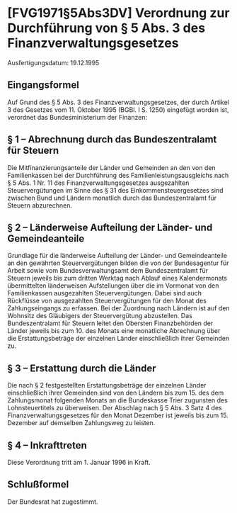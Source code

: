 # [FVG1971§5Abs3DV] Verordnung zur Durchführung von § 5 Abs. 3 des Finanzverwaltungsgesetzes

Ausfertigungsdatum: 19.12.1995

 

## Eingangsformel

Auf Grund des § 5 Abs. 3 des Finanzverwaltungsgesetzes, der durch Artikel 3 des Gesetzes vom 11. Oktober 1995 (BGBl. I S. 1250) eingefügt worden ist, verordnet das Bundesministerium der Finanzen:


## § 1 – Abrechnung durch das Bundeszentralamt für Steuern

Die Mitfinanzierungsanteile der Länder und Gemeinden an den von den Familienkassen bei der Durchführung des Familienleistungsausgleichs nach § 5 Abs. 1 Nr. 11 des Finanzverwaltungsgesetzes ausgezahlten Steuervergütungen im Sinne des § 31 des Einkommensteuergesetzes sind zwischen Bund und Ländern monatlich durch das Bundeszentralamt für Steuern abzurechnen.


## § 2 – Länderweise Aufteilung der Länder- und Gemeindeanteile

Grundlage für die länderweise Aufteilung der Länder- und Gemeindeanteile an den gewährten Steuervergütungen bilden die von der Bundesagentur für Arbeit sowie vom Bundesverwaltungsamt dem Bundeszentralamt für Steuern jeweils bis zum dritten Werktag nach Ablauf eines Kalendermonats übermittelten länderweisen Aufstellungen über die im Vormonat von den Familienkassen ausgezahlten Steuervergütungen. Dabei sind auch Rückflüsse von ausgezahlten Steuervergütungen für den Monat des Zahlungseingangs zu erfassen. Bei der Zuordnung nach Ländern ist auf den Wohnsitz des Gläubigers der Steuervergütung abzustellen. Das Bundeszentralamt für Steuern leitet den Obersten Finanzbehörden der Länder jeweils bis zum 10. des Monats eine monatliche Abrechnung über die Erstattungsbeträge der einzelnen Länder einschließlich ihrer Gemeinden zu.


## § 3 – Erstattung durch die Länder

Die nach § 2 festgestellten Erstattungsbeträge der einzelnen Länder einschließlich ihrer Gemeinden sind von den Ländern bis zum 15. des dem Zahlungsmonat folgenden Monats an die Bundeskasse Trier zugunsten des Lohnsteuertitels zu überweisen. Der Abschlag nach § 5 Abs. 3 Satz 4 des Finanzverwaltungsgesetzes für den Monat Dezember ist jeweils bis zum 15. Dezember auf demselben Zahlungsweg zu leisten.


## § 4 – Inkrafttreten

Diese Verordnung tritt am 1. Januar 1996 in Kraft.


## Schlußformel

Der Bundesrat hat zugestimmt.
